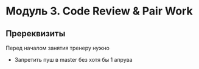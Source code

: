 # Модуль 3. Code Review & Pair Work

## Пререквизиты
Перед началом занятия тренеру нужно
* Запретить пуш в master без хотя бы 1 апрува